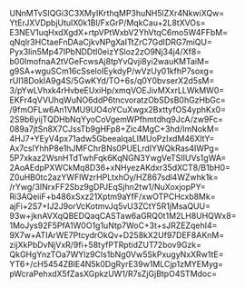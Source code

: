 UNnMTvSIQGi3C3XMyIKrthqMP3huNH5lZXr4NkwiXQw=
YtErJXVDpbjUtulX0k1Bl/FxGrP/MqkCau+2L8tXVOs=
E3NEV1uqHxdXgdX+rtpVPtWxbV2YhVtqC6mo5W4FFbM=
qNqlr3HCtaeFnDAaCjkvNPgXaITtZrC7GdIDRG7miQU=
Pyx3lin5Mp47IPbNDDtI0eizYSloz2zO9Nj34j4/Xf8=
b00ImofnaA2tVGeFcwsAj8tpYvQvji8yi2wauKMTaiM=
g9SA+wguSCm16cSseloIEykdyP/wVzUy01kfhP7soxg=
rUl18DokIA9g4S/5GwKYd/TO+6s/q0Y0bvserX2d5sM=
3/pYwLVhxk4rHvbeEUxiHp/xmqVOEJivMXxrLLWkMW0=
EKFr4qVVUhqWuNO6ddP6tncvoratzObSDsB0hGzHbGc=
/9fmOFLw6An1VMU9UO4oYCuXwgx2BxttyfOS4yphKx0=
2S9b6yijTQDHbNqYyoCoVgemWPfhmtdhq9JcA/zw9Fc=
089a7jtSn8X7CJssTb9gHFp8+Zic4MgC+3hd/ImNokM=
4HJ7+YEyV4px71adw5GbeealqaLIMUoPzIxdM46XltY=
Ax7cslYhhP8e1hJMFChrBNs0PUELrdIYWQkRas4IWPg=
5P7xkaz2WsnHTdTwhFqk6KqNGN3YwgVeTSIIUVs1gWA=
2AoAEdpPXWCkMq8D36+xNHyezAKdxr35dXCT8/B1bH0=
Z0uHB0tc2azYWFlWzrHPLtxhOy/HZ867sdl4WZwhk1k=
/rYwg/3INrxFF2Sbz9gDPJEqSjhn2tw1/NuXoxjopPY=
Ri3AQeiiF+b486xSxz21Xptm9aYfF/xwOTPCHcxb8Mk=
ajFi+2S7+IJ2J9orVcKotmvJq5vU3ZCtY5R1jMsaQUU=
93w+jknAVXqQBEDQaqCASTaw6aGRQ0t1M2LH8UHQWx8=
1MoJys92F5PfA1W0O1g1uNtp7WoC+3t+sJRZEZqehI4=
9X7w+ATIArWE7PtcydrOkQv+D258kX2Uf97DEF8AKnM=
zijXkPbDvNjVxR/9fi+58tyfPTRptidZUT72bov9Gzk=
QkGHgYnzTOa7WYlz9Cls1bNg0Vw5SkPxugyNxXRw1tE=
YT6+/cH5454ZBlE4N5k0DgRyrE39w1MLCjp1zMYEMyg=
pWcraPehxdX5fZasXGpkzUW1/R7sZjGjBtpO4STMdoc=
